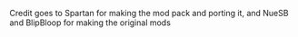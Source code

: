 Credit goes to Spartan for making the mod pack and porting it, and NueSB and BlipBloop for making the original mods